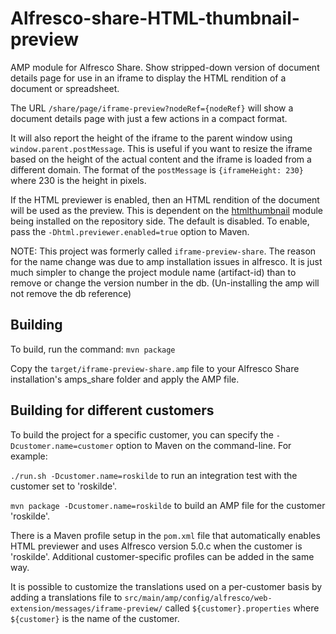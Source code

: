 # Alfresco-share-HTML-thumbnail-preview
AMP module for Alfresco Share.
Show stripped-down version of document details page for use in an iframe to display the HTML rendition of a document or spreadsheet.

The URL `/share/page/iframe-preview?nodeRef={nodeRef}` will show a document details page with just a few actions in a compact format.

It will also report the height of the iframe to the parent window using 
`window.parent.postMessage`. This is useful if you want to resize the iframe
 based on the height of the actual content and the iframe is loaded from a 
 different domain. The format of the `postMessage` is `{iframeHeight: 230}` 
 where 230 is the height in pixels.

If the HTML previewer is enabled, then an HTML rendition of the document 
will be used as the preview. This is dependent on the [htmlthumbnail](https://github.com/magenta-aps/htmlthumbnail/) module being installed on the repository 
side. The default is disabled. To enable, pass the
`-Dhtml.previewer.enabled=true` option to Maven.

NOTE:
This project was formerly called `iframe-preview-share`. The reason for the name change was due to amp installation 
issues in alfresco. It is just much simpler to change the project module name (artifact-id) than to remove or change the
version number in the db. (Un-installing the amp will not remove the db reference)


## Building

To build, run the command: `mvn package`

Copy the `target/iframe-preview-share.amp` file to your Alfresco Share
installation's amps_share folder and apply the AMP file.

## Building for different customers

To build the project for a specific customer, you can specify the 
`-Dcustomer.name=customer` option to Maven on the command-line. For example:

`./run.sh -Dcustomer.name=roskilde` to run an integration test with the 
customer set to 'roskilde'.

`mvn package -Dcustomer.name=roskilde` to build an AMP file for the customer 
'roskilde'.

There is a Maven profile setup in the `pom.xml` file that automatically 
enables HTML previewer and uses Alfresco version 5.0.c when the customer is 
'roskilde'. Additional customer-specific profiles can be added in the same way.

It is possible to customize the translations used on a per-customer basis by
 adding a translations file to 
 `src/main/amp/config/alfresco/web-extension/messages/iframe-preview/` 
 called `${customer}.properties` where `${customer}` is the name of the 
 customer.
